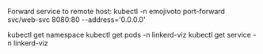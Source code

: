 Forward service to remote host:
kubectl -n emojivoto port-forward svc/web-svc 8080:80 --address='0.0.0.0'

kubectl get namespace
kubectl get pods -n linkerd-viz
kubectl get service -n linkerd-viz